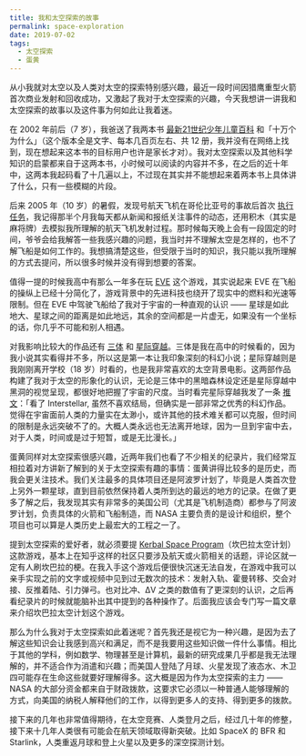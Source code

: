 ```yaml
---
title: 我和太空探索的故事
permalink: space-exploration
date: 2019-07-02
tags:
  - 太空探索
  - 蛋黄
---
```


从小我就对太空以及人类对太空的探索特别感兴趣，最近一段时间因猎鹰重型火箭首次商业发射和回收成功，又激起了我对于太空探索的兴趣，今天我想讲一讲我和太空探索的故事以及这件事为何如此让我着迷。

在 2002 年前后（7 岁），我爸送了我两本书 [最新21世纪少年儿童百科](https://book.douban.com/subject/1062137/) 和「十万个为什么」（这个版本全是文字、每本几百页左右、共 12 册，我并没有在网络上找到，现在想起来这本书的目标用户也许是家长才对）。我对太空探索以及其他科学知识的启蒙都来自于这两本书，小时候可以阅读的内容并不多，在之后的近十年中，这两本我起码看了十几遍以上，不过现在其实并不能想起来着两本书上具体讲了什么，只有一些模糊的片段。

后来 2005 年（10 岁）的暑假，发现号航天飞机在哥伦比亚号的事故后首次 [执行任务](https://zh.wikipedia.org/wiki/STS-114)，我记得那半个月我每天都从新闻和报纸关注事件的动态，还用积木（其实是麻将牌）去模拟我所理解的航天飞机发射过程。那时候每天晚上会有一段固定的时间，爷爷会给我解答一些我感兴趣的问题，我当时并不理解太空是怎样的，也不了解飞船是如何工作的。我想搞清楚这些，但受限于当时的知识，我只能以我所理解的方式去提问，所以很多时候并没有得到想要的答案。

值得一提的时候我高中有那么一年多在玩 [EVE](https://zh.wikipedia.org/zh-cn/%E6%98%9F%E6%88%98%E5%89%8D%E5%A4%9C) 这个游戏，其实说起来 EVE 在飞船的操纵上已经十分简化了，游戏背景中的先进科技也绕开了现实中的燃料和光速等限制。但在 EVE 中驾驶飞船给了我对于宇宙的一种直观的认识 —— 星球是如此地大、星球之间的距离是如此地远，其余的空间都是一片虚无，如果没有一个坐标的话，你几乎不可能和别人相遇。

对我影响比较大的作品还有 [三体](https://book.douban.com/subject/2567698/) 和 [星际穿越](https://movie.douban.com/subject/1889243/)。三体是我在高中的时候看的，因为我小说其实看得并不多，所以这是第一本让我印象深刻的科幻小说；星际穿越则是我刚刚离开学校（18 岁）时看的，也是我非常喜欢的太空背景电影。这两部作品构建了我对于太空的形象化的认识，无论是三体中的黑暗森林设定还是星际穿越中黑洞的视觉呈现，都很好地把握了宇宙的尺度。当时看完星际穿越我发了一条 [推文](https://twitter.com/jysperm/status/532929099954520064)：「看了 Interstellar, 虽然不喜欢结局，但确实是一部非常之优秀的科幻作品。觉得在宇宙面前人类的力量实在太渺小，或许其他的技术难关都可以克服，但时间的限制是永远突破不了的。大概人类永远也无法离开地球，因为一旦到宇宙中去，对于人类，时间或是过于短暂，或是无比漫长。」

蛋黄同样对太空探索很感兴趣，近两年我们也看了不少相关的纪录片，我们经常互相拉着对方讲新了解到的关于太空探索有趣的事情：蛋黄讲得比较多的是历史，而我会更关注技术。我们关注最多的具体项目还是阿波罗计划了，毕竟是人类首次登上另外一颗星球，直到目前依然保持着人类所到达的最远的地方的记录。在做了更多了解之后，我发现其实有非常多的美国公司（尤其是飞机制造商）都参与了阿波罗计划，负责具体的火箭和飞船制造，而 NASA 主要负责的是设计和组织，整个项目也可以算是人类历史上最宏大的工程之一了。

提到太空探索的爱好者，就必须要提 [Kerbal Space Program](https://store.steampowered.com/app/220200/Kerbal_Space_Program/)（坎巴拉太空计划）这款游戏，基本上在知乎这样的社区只要涉及航天或火箭相关的话题，评论区就一定有人刷坎巴拉的梗。在我入手这个游戏后便很快沉迷无法自发，在游戏中我可以亲手实现之前的文字或视频中见到过无数次的技术：发射入轨、霍曼转移、交会对接、反推着陆、引力弹弓。也对比冲、ΔV 之类的数值有了更深刻的认识，之后再看纪录片的时候就能脑补出其中提到的各种操作了。后面我应该会专门写一篇文章来介绍坎巴拉太空计划这个游戏。

那么为什么我对于太空探索如此着迷呢？首先我还是视它为一种兴趣，是因为去了解这些知识会让我感到高兴和满足，而不是我要用这些知识做一件什么事情。相比于其他的学科，例如数学、物理甚至是计算机，最新的研究成果几乎都是我无法理解的，并不适合作为消遣和兴趣；而美国人登陆了月球、火星发现了液态水、木卫四可能存在生命这些就要好理解得多。这大概是因为作为太空探索的主力 —— NASA 的大部分资金都来自于财政拨款，这要求它必须以一种普通人能够理解的方式，向美国的纳税人解释他们的工作，以得到更多人的支持、得到更多的拨款。

接下来的几年也非常值得期待，在太空竞赛、人类登月之后，经过几十年的修整，接下来十几年人类很有可能会在航天领域取得新突破。比如 SpaceX 的 BFR 和 Starlink，人类重返月球和登上火星以及更多的深空探测计划。
